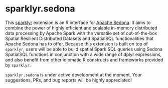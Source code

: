 # sparklyr.sedona
 This [sparklyr](https://github.com/sparklyr/sparklyr) extension is an R interface for [Apache Sedona](https://sedona.apache.org). It aims to combine the power of highly efficient and scalable in-memory distributed data processing by Apache Spark with the versatile set of out-of-the-box Spatial Resilient Distributed Datasets and SpatialSQL functionalities that Apache Sedona has to offer. Because this extension is built on top of `sparklyr`, users will be able to build spatial Spark SQL queries using Sedona SpatialSQL functions in conjunction with a wide range of dplyr expressions, and also benefit from other idiomatic R constructs and frameworks provided by `sparklyr`.

`sparklyr.sedona` is under active development at the moment. Your suggestions, PRs, and bug reports will be highly appreciated!

